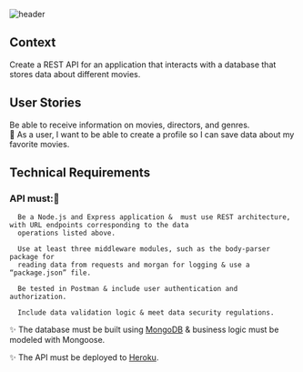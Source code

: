 ![header](https://capsule-render.vercel.app/api?type=wave&color=auto&height=300&section=header&text=%20Movie-List-Api&fontSize=90)

## Context
Create a REST API for an
application that interacts with a database that stores data about different movies.

## User Stories
Be able to receive information on movies, directors, and genres. <br>
📲 As a user, I want to be able to create a profile so I can save data about my favorite movies.

## Technical Requirements

### API must:🔺 <br>
      Be a Node.js and Express application &  must use REST architecture, with URL endpoints corresponding to the data
      operations listed above. 
      
      Use at least three middleware modules, such as the body-parser package for
      reading data from requests and morgan for logging & use a “package.json” file.
      
      Be tested in Postman & include user authentication and authorization.
      
      Include data validation logic & meet data security regulations. 


✨ The database must be built using [MongoDB](https://img.shields.io/badge/MongoDB-4EA94B?style=for-the-badge&logo=mongodb&logoColor=white) & business logic must be modeled with Mongoose. <br>


✨ The API must be deployed to [Heroku](https://img.shields.io/badge/Heroku-430098?style=for-the-badge&logo=heroku&logoColor=white). <br>
